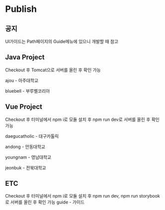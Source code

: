 # Publish

## 공지
UI가이드는 Path페이지의 Guide메뉴에 있으니 개발할 때 참고

## Java Project
Checkout 후 Tomcat으로 서버를 올린 후 확인 가능

ajou - 아주대학교

bluebell - 부루벨코리아

## Vue Project
Checkout 후 터미널에서 npm i로 모듈 설치 후 npm run dev로 서버를 올린 후 확인 가능

daegucatholic - 대구카톨릭

andong - 안동대학교

youngnam - 영남대학교

jeonbuk - 전북대학교

## ETC
Checkout 후 터미널에서 npm i로 모듈 설치 후 npm run dev, npm run storybook로 서버를 올린 후 확인 가능
guide - 가이드